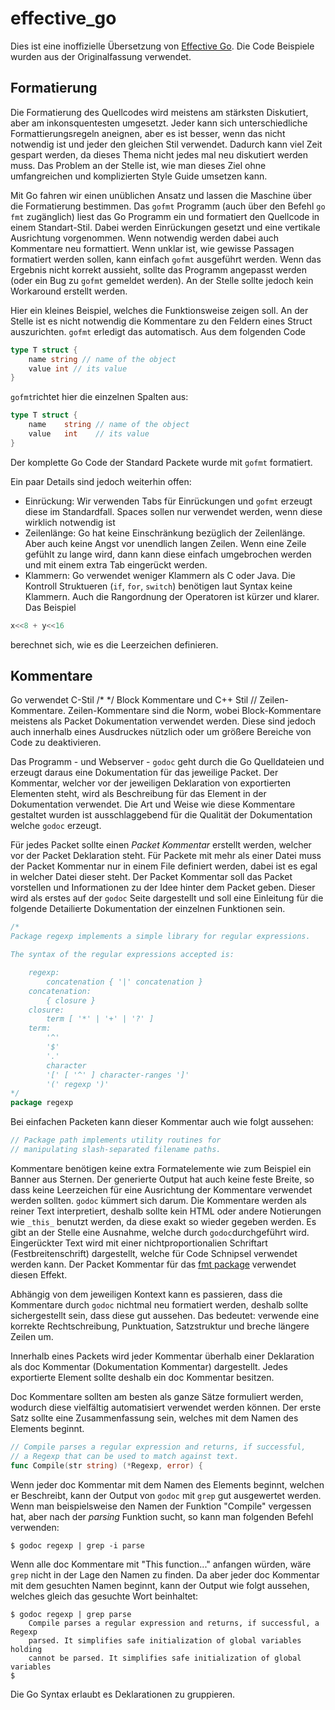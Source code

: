 # effective_go

Dies ist eine inoffizielle Übersetzung von [Effective Go](https://golang.org/doc/effective_go.html). Die Code Beispiele wurden aus der Originalfassung verwendet.

## Formatierung

Die Formatierung des Quellcodes wird meistens am stärksten Diskutiert, aber am inkonsquentesten umgesetzt. Jeder kann sich unterschiedliche Formattierungsregeln aneignen, aber es ist besser, wenn das nicht notwendig ist und jeder den gleichen Stil verwendet. Dadurch kann viel Zeit gespart werden, da dieses Thema nicht jedes mal neu diskutiert werden muss. Das Problem an der Stelle ist, wie man dieses Ziel ohne umfangreichen und komplizierten Style Guide umsetzen kann.

Mit Go fahren wir einen unüblichen Ansatz und lassen die Maschine über die Formatierung bestimmen. Das `gofmt` Programm (auch über den Befehl `go fmt` zugänglich) liest das Go Programm ein und formatiert den Quellcode in einem Standart-Stil. Dabei werden Einrückungen gesetzt und eine vertikale Ausrichtung vorgenommen. Wenn notwendig werden dabei auch Kommentare neu formattiert. Wenn unklar ist, wie gewisse Passagen formatiert werden sollen, kann einfach `gofmt` ausgeführt werden. Wenn das Ergebnis nicht korrekt aussieht, sollte das Programm angepasst werden (oder ein Bug zu `gofmt` gemeldet werden). An der Stelle sollte jedoch kein Workaround erstellt werden.

Hier ein kleines Beispiel, welches die Funktionsweise zeigen soll. An der Stelle ist es nicht notwendig die Kommentare zu den Feldern eines Struct auszurichten. `gofmt` erledigt das automatisch. Aus dem folgenden Code

```go
type T struct {
    name string // name of the object
    value int // its value
}
```

`gofmt`richtet hier die einzelnen Spalten aus:

```go
type T struct {
    name    string // name of the object
    value   int    // its value
}
```

Der komplette Go Code der Standard Packete wurde mit `gofmt` formatiert.

Ein paar Details sind jedoch weiterhin offen:

* Einrückung: Wir verwenden Tabs für Einrückungen und `gofmt` erzeugt diese im Standardfall. Spaces sollen nur verwendet werden, wenn diese wirklich notwendig ist
* Zeilenlänge: Go hat keine Einschränkung bezüglich der Zeilenlänge. Aber auch keine Angst vor unendlich langen Zeilen. Wenn eine Zeile gefühlt zu lange wird, dann kann diese einfach umgebrochen werden und mit einem extra Tab eingerückt werden.
* Klammern: Go verwendet weniger Klammern als C oder Java. Die Kontroll Struktueren (`if`, `for`, `switch`) benötigen laut Syntax keine Klammern. Auch die Rangordnung der Operatoren ist kürzer und klarer. Das Beispiel

```go
x<<8 + y<<16
```

berechnet sich, wie es die Leerzeichen definieren.

## Kommentare

Go verwendet C-Stil /* */ Block Kommentare und C++ Stil // Zeilen-Kommentare. Zeilen-Kommentare sind die Norm, wobei Block-Kommentare meistens als Packet Dokumentation verwendet werden. Diese sind jedoch auch innerhalb eines Ausdruckes nützlich oder um größere Bereiche von Code zu deaktivieren.

Das Programm - und Webserver - `godoc` geht durch die Go Quelldateien und erzeugt daraus eine Dokumentation für das jeweilige Packet. Der Kommentar, welcher vor der jeweiligen Deklaration von exportierten Elementen steht, wird als Beschreibung für das Element in der Dokumentation verwendet. Die Art und Weise wie diese Kommentare gestaltet wurden ist ausschlaggebend für die Qualität der Dokumentation welche `godoc` erzeugt.

Für jedes Packet sollte einen _Packet Kommentar_ erstellt werden, welcher vor der Packet Deklaration steht. Für Packete mit mehr als einer Datei muss der Packet Kommentar nur in einem File definiert werden, dabei ist es egal in welcher Datei dieser steht. Der Packet Kommentar soll das Packet vorstellen und Informationen zu der Idee hinter dem Packet geben. Dieser wird als erstes auf der `godoc` Seite dargestellt und soll eine Einleitung für die folgende Detailierte Dokumentation der einzelnen Funktionen sein.

```go
/*
Package regexp implements a simple library for regular expressions.

The syntax of the regular expressions accepted is:

    regexp:
        concatenation { '|' concatenation }
    concatenation:
        { closure }
    closure:
        term [ '*' | '+' | '?' ]
    term:
        '^'
        '$'
        '.'
        character
        '[' [ '^' ] character-ranges ']'
        '(' regexp ')'
*/
package regexp
```

Bei einfachen Packeten kann dieser Kommentar auch wie folgt aussehen:

```go
// Package path implements utility routines for
// manipulating slash-separated filename paths.
```

Kommentare benötigen keine extra Formatelemente wie zum Beispiel ein Banner aus Sternen. Der generierte Output hat auch keine feste Breite, so dass keine Leerzeichen für eine Ausrichtung der Kommentare verwendet werden sollten. `godoc` kümmert sich darum. Die Kommentare werden als reiner Text interpretiert, deshalb sollte kein HTML oder andere Notierungen wie `_this_` benutzt werden, da diese exakt so wieder gegeben werden. Es gibt an der Stelle eine Ausnahme, welche durch `godoc`durchgeführt wird. Eingerückter Text wird mit einer nichtproportionalien Schriftart (Festbreitenschrift) dargestellt, welche für Code Schnipsel verwendet werden kann. Der Packet Kommentar für das [fmt package](https://golang.org/pkg/fmt/) verwendet diesen Effekt.

Abhängig von dem jeweiligen Kontext kann es passieren, dass die Kommentare durch `godoc` nichtmal neu formatiert werden, deshalb sollte sichergestellt sein, dass diese gut aussehen. Das bedeutet: verwende eine korrekte Rechtschreibung, Punktuation, Satzstruktur und breche längere Zeilen um.

Innerhalb eines Packets wird jeder Kommentar überhalb einer Deklaration als doc Kommentar (Dokumentation Kommentar) dargestellt. Jedes exportierte Element sollte deshalb ein doc Kommentar besitzen.

Doc Kommentare sollten am besten als ganze Sätze formuliert werden, wodurch diese vielfältig automatisiert verwendet werden können. Der erste Satz sollte eine Zusammenfassung sein, welches mit dem Namen des Elements beginnt.

```go
// Compile parses a regular expression and returns, if successful,
// a Regexp that can be used to match against text.
func Compile(str string) (*Regexp, error) {
```

Wenn jeder doc Kommentar mit dem Namen des Elements beginnt, welchen er Beschreibt, kann der Output von `godoc` mit `grep` gut ausgewertet werden. Wenn man beispielsweise den Namen der Funktion "Compile" vergessen hat, aber nach der _parsing_ Funktion sucht, so kann man folgenden Befehl verwenden:

```
$ godoc regexp | grep -i parse
```

Wenn alle doc Kommentare mit "This function..." anfangen würden, wäre `grep` nicht in der Lage den Namen zu finden. Da aber jeder doc Kommentar mit dem gesuchten Namen beginnt, kann der Output wie folgt aussehen, welches gleich das gesuchte Wort beinhaltet:

```
$ godoc regexp | grep parse
    Compile parses a regular expression and returns, if successful, a Regexp
    parsed. It simplifies safe initialization of global variables holding
    cannot be parsed. It simplifies safe initialization of global variables
$
```

Die Go Syntax erlaubt es Deklarationen zu gruppieren.